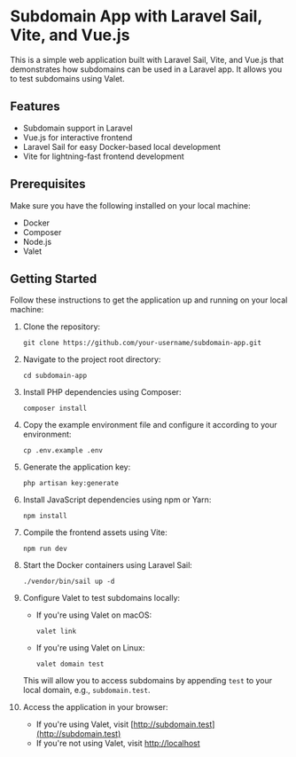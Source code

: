 # Subdomain App with Laravel Sail, Vite, and Vue.js

This is a simple web application built with Laravel Sail, Vite, and Vue.js that demonstrates how subdomains can be used in a Laravel app. It allows you to test subdomains using Valet.

## Features

- Subdomain support in Laravel
- Vue.js for interactive frontend
- Laravel Sail for easy Docker-based local development
- Vite for lightning-fast frontend development

## Prerequisites

Make sure you have the following installed on your local machine:

- Docker
- Composer
- Node.js
- Valet

## Getting Started

Follow these instructions to get the application up and running on your local machine:

1. Clone the repository:

   ```shell
   git clone https://github.com/your-username/subdomain-app.git
   ```

2. Navigate to the project root directory:

   ```shell
   cd subdomain-app
   ```

3. Install PHP dependencies using Composer:

   ```shell
   composer install
   ```

4. Copy the example environment file and configure it according to your environment:

   ```shell
   cp .env.example .env
   ```

5. Generate the application key:

   ```shell
   php artisan key:generate
   ```

6. Install JavaScript dependencies using npm or Yarn:

   ```shell
   npm install
   ```

7. Compile the frontend assets using Vite:

   ```shell
   npm run dev
   ```

8. Start the Docker containers using Laravel Sail:

   ```shell
   ./vendor/bin/sail up -d
   ```

10. Configure Valet to test subdomains locally:

    - If you're using Valet on macOS:

      ```shell
      valet link
      ```

    - If you're using Valet on Linux:

      ```shell
      valet domain test
      ```

    This will allow you to access subdomains by appending `test` to your local domain, e.g., `subdomain.test`.

11. Access the application in your browser:

    - If you're using Valet, visit [http://subdomain.test](http://subdomain.test)
    - If you're not using Valet, visit [http://localhost](http://localhost)
